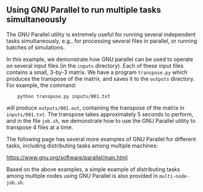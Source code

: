 ## Using GNU Parallel to run multiple tasks simultaneously

The GNU Parallel utility is extremely useful for running several
independent tasks simultaneously, e.g., for processing several files
in parallel, or running batches of simulations.

In this example, we demonstrate how GNU parallel can be used to
operate on several input files (in the `inputs` directory).  Each
of these input files contains a small, 3-by-3 matrix.  We have a
program `transpose.py` which produces the transpose of the matrix,
and saves it to the `outputs` directory.  For example, the command:

        python transpose.py inputs/001.txt

will produce `outputs/001.out`, containing the transpose of the
matrix in `inputs/001.txt`.  The transpose takes approximately 5
seconds to perform, and in the file `job.sh`, we demonstrate how
to use the GNU Parallel utility to transpose 4 files at a time.

The following page has several more examples of GNU Parallel for
different tasks, including distributing tasks among multiple machines:

https://www.gnu.org/software/parallel/man.html

Based on the above examples, a simple example of distributing tasks
among multiple nodes using GNU Parallel is also provided in
`multi-node-job.sh`.

